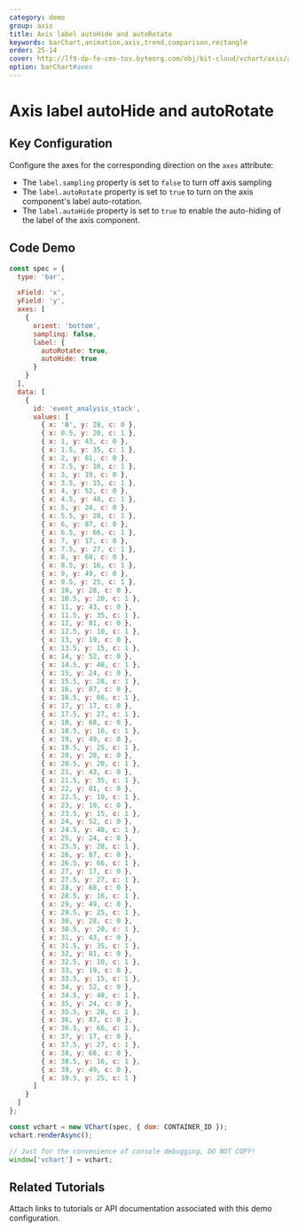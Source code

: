 ```yaml
---
category: demo
group: axis
title: Axis label autoHide and autoRotate
keywords: barChart,animation,axis,trend,comparison,rectangle
order: 25-14
cover: http://lf9-dp-fe-cms-tos.byteorg.com/obj/bit-cloud/vchart/axis/axis-label-autoHide-and-autoRotate.jpeg
option: barChart#axes
---
```


# Axis label autoHide and autoRotate

## Key Configuration

Configure the axes for the corresponding direction on the `axes` attribute:

- The `label.sampling` property is set to `false` to turn off axis sampling
- The `label.autoRotate` property is set to `true` to turn on the axis component's label auto-rotation.
- The `label.autoHide` property is set to `true` to enable the auto-hiding of the label of the axis component.

## Code Demo

```javascript livedemo
const spec = {
  type: 'bar',

  xField: 'x',
  yField: 'y',
  axes: [
    {
      orient: 'bottom',
      sampling: false,
      label: {
        autoRotate: true,
        autoHide: true
      }
    }
  ],
  data: [
    {
      id: 'event_analysis_stack',
      values: [
        { x: '0', y: 28, c: 0 },
        { x: 0.5, y: 20, c: 1 },
        { x: 1, y: 43, c: 0 },
        { x: 1.5, y: 35, c: 1 },
        { x: 2, y: 81, c: 0 },
        { x: 2.5, y: 10, c: 1 },
        { x: 3, y: 19, c: 0 },
        { x: 3.5, y: 15, c: 1 },
        { x: 4, y: 52, c: 0 },
        { x: 4.5, y: 48, c: 1 },
        { x: 5, y: 24, c: 0 },
        { x: 5.5, y: 28, c: 1 },
        { x: 6, y: 87, c: 0 },
        { x: 6.5, y: 66, c: 1 },
        { x: 7, y: 17, c: 0 },
        { x: 7.5, y: 27, c: 1 },
        { x: 8, y: 68, c: 0 },
        { x: 8.5, y: 16, c: 1 },
        { x: 9, y: 49, c: 0 },
        { x: 9.5, y: 25, c: 1 },
        { x: 10, y: 28, c: 0 },
        { x: 10.5, y: 20, c: 1 },
        { x: 11, y: 43, c: 0 },
        { x: 11.5, y: 35, c: 1 },
        { x: 12, y: 81, c: 0 },
        { x: 12.5, y: 10, c: 1 },
        { x: 13, y: 19, c: 0 },
        { x: 13.5, y: 15, c: 1 },
        { x: 14, y: 52, c: 0 },
        { x: 14.5, y: 48, c: 1 },
        { x: 15, y: 24, c: 0 },
        { x: 15.5, y: 28, c: 1 },
        { x: 16, y: 87, c: 0 },
        { x: 16.5, y: 66, c: 1 },
        { x: 17, y: 17, c: 0 },
        { x: 17.5, y: 27, c: 1 },
        { x: 18, y: 68, c: 0 },
        { x: 18.5, y: 16, c: 1 },
        { x: 19, y: 49, c: 0 },
        { x: 19.5, y: 25, c: 1 },
        { x: 20, y: 28, c: 0 },
        { x: 20.5, y: 20, c: 1 },
        { x: 21, y: 43, c: 0 },
        { x: 21.5, y: 35, c: 1 },
        { x: 22, y: 81, c: 0 },
        { x: 22.5, y: 10, c: 1 },
        { x: 23, y: 19, c: 0 },
        { x: 23.5, y: 15, c: 1 },
        { x: 24, y: 52, c: 0 },
        { x: 24.5, y: 48, c: 1 },
        { x: 25, y: 24, c: 0 },
        { x: 25.5, y: 28, c: 1 },
        { x: 26, y: 87, c: 0 },
        { x: 26.5, y: 66, c: 1 },
        { x: 27, y: 17, c: 0 },
        { x: 27.5, y: 27, c: 1 },
        { x: 28, y: 68, c: 0 },
        { x: 28.5, y: 16, c: 1 },
        { x: 29, y: 49, c: 0 },
        { x: 29.5, y: 25, c: 1 },
        { x: 30, y: 28, c: 0 },
        { x: 30.5, y: 20, c: 1 },
        { x: 31, y: 43, c: 0 },
        { x: 31.5, y: 35, c: 1 },
        { x: 32, y: 81, c: 0 },
        { x: 32.5, y: 10, c: 1 },
        { x: 33, y: 19, c: 0 },
        { x: 33.5, y: 15, c: 1 },
        { x: 34, y: 52, c: 0 },
        { x: 34.5, y: 48, c: 1 },
        { x: 35, y: 24, c: 0 },
        { x: 35.5, y: 28, c: 1 },
        { x: 36, y: 87, c: 0 },
        { x: 36.5, y: 66, c: 1 },
        { x: 37, y: 17, c: 0 },
        { x: 37.5, y: 27, c: 1 },
        { x: 38, y: 68, c: 0 },
        { x: 38.5, y: 16, c: 1 },
        { x: 39, y: 49, c: 0 },
        { x: 39.5, y: 25, c: 1 }
      ]
    }
  ]
};

const vchart = new VChart(spec, { dom: CONTAINER_ID });
vchart.renderAsync();

// Just for the convenience of console debugging, DO NOT COPY!
window['vchart'] = vchart;
```

## Related Tutorials

Attach links to tutorials or API documentation associated with this demo configuration.
